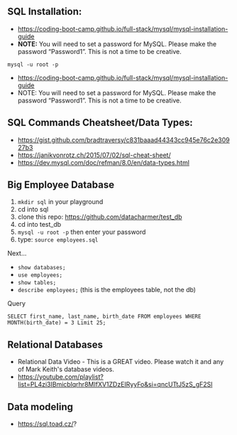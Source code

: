 ## SQL Installation:

- https://coding-boot-camp.github.io/full-stack/mysql/mysql-installation-guide
- **NOTE:** You will need to set a password for MySQL. Please make the password “Password1”. This is not a time to be creative.

`mysql -u root -p`

- https://coding-boot-camp.github.io/full-stack/mysql/mysql-installation-guide
- NOTE: You will need to set a password for MySQL. Please make the password “Password1”. This is not a time to be creative.

## SQL Commands Cheatsheet/Data Types:

- https://gist.github.com/bradtraversy/c831baaad44343cc945e76c2e30927b3
- https://janikvonrotz.ch/2015/07/02/sql-cheat-sheet/
- https://dev.mysql.com/doc/refman/8.0/en/data-types.html

## Big Employee Database

1. `mkdir sql` in your playground
2. cd into sql
3. clone this repo: https://github.com/datacharmer/test_db
4. cd into test_db
5. `mysql -u root -p`  then enter your password
6. type: `source employees.sql`


Next...
- `show databases;`
- `use employees;`
- `show tables;`
- `describe employees;`  (this is the employees table, not the db)

Query

`SELECT first_name, last_name, birth_date FROM employees WHERE MONTH(birth_date) = 3 Limit 25;`

## Relational Databases

- Relational Data Video - This is a GREAT video. Please watch it and any of Mark Keith's database videos.
- https://youtube.com/playlist?list=PL4zi3IBmicblqrhr8MIfXV1ZDzEIRyyFo&si=qncUTtJ5zS_gF2Sl

## Data modeling
- https://sql.toad.cz/?
